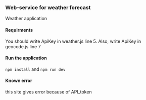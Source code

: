 ### Web-service for weather forecast <br />
Weather application<br />
#### Requirments
You should write ApiKey in weather.js line 5. Also, write ApiKey in geocode.js line 7
#### Run the application 
`npm install` and `npm run dev` <br /> 
#### Known error
this site gives error because of API_token <br />

